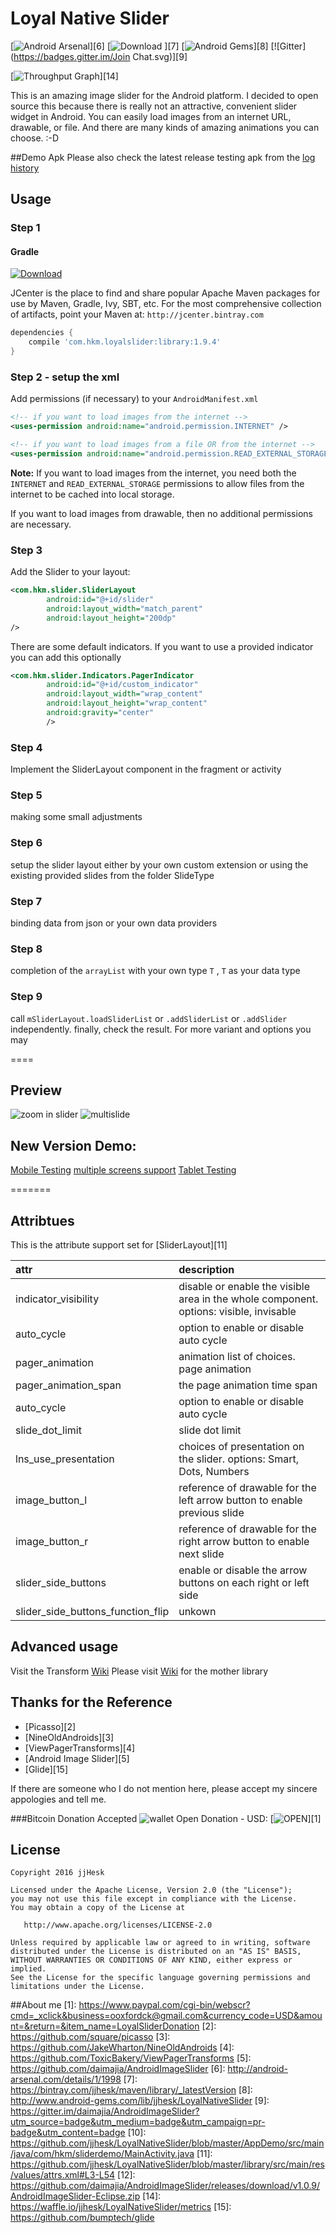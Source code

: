 # Loyal Native Slider
[![Android Arsenal](https://img.shields.io/badge/Android%20Arsenal-Loyal%20Native%20Slider-brightgreen.svg?style=flat)][6]
[![Download](https://api.bintray.com/packages/jjhesk/maven/library/images/download.svg) ][7]
[![Android Gems](http://www.android-gems.com/badge/jjhesk/LoyalNativeSlider.svg?branch=master)][8]
[![Gitter](https://badges.gitter.im/Join Chat.svg)][9]

[![Throughput Graph](https://graphs.waffle.io/jjhesk/LoyalNativeSlider/throughput.svg)][14]

This is an amazing image slider for the Android platform. I decided to open source this because there is really not an attractive, convenient slider widget in Android. You can easily load images from an internet URL, drawable, or file. And there are many kinds of amazing animations you can choose. :-D

##Demo Apk
Please also check the latest release testing apk from the [log history](loghistory.md)

## Usage
### Step 1
#### Gradle
[![Download](https://api.bintray.com/packages/jjhesk/maven/library/images/download.svg) ](https://bintray.com/jjhesk/maven/library/_latestVersion)

JCenter is the place to find and share popular Apache Maven packages for use by Maven, Gradle, Ivy, SBT, etc.
For the most comprehensive collection of artifacts, point your Maven at: `http://jcenter.bintray.com`

```gradle
dependencies {
    compile 'com.hkm.loyalslider:library:1.9.4'
}
```

### Step 2 - setup the xml

Add permissions (if necessary) to your `AndroidManifest.xml`

```xml
<!-- if you want to load images from the internet -->
<uses-permission android:name="android.permission.INTERNET" />

<!-- if you want to load images from a file OR from the internet -->
<uses-permission android:name="android.permission.READ_EXTERNAL_STORAGE" />
```

**Note:** If you want to load images from the internet, you need both the `INTERNET` and `READ_EXTERNAL_STORAGE` permissions to allow files from the internet to be cached into local storage.

If you want to load images from drawable, then no additional permissions are necessary.

### Step 3

Add the Slider to your layout:

```xml
<com.hkm.slider.SliderLayout
        android:id="@+id/slider"
        android:layout_width="match_parent"
        android:layout_height="200dp"
/>
```

There are some default indicators. If you want to use a provided indicator you can add this optionally

```xml
<com.hkm.slider.Indicators.PagerIndicator
        android:id="@+id/custom_indicator"
        android:layout_width="wrap_content"
        android:layout_height="wrap_content"
        android:gravity="center"
        />
```

### Step 4
Implement the SliderLayout component in the fragment or activity

### Step 5
making some small adjustments

### Step 6
setup the slider layout either by your own custom extension or using the existing provided slides from the folder SlideType

### Step 7
binding data from json or your own data providers

### Step 8
completion of the `arrayList` with your own type `T` , `T` as your data type

### Step 9
call `mSliderLayout.loadSliderList` or `.addSliderList` or `.addSlider` independently. finally, check the result. For more variant and options you may

====

## Preview
![zoom in slider](http://i.giphy.com/tGjjsefxE8Cze.gif)
![multislide](http://i.giphy.com/NtCRzwkgbIupG.gif)


## New Version Demo:
[Mobile Testing](https://www.youtube.com/embed/s0pHZgyLeVo)
[multiple screens support](https://youtu.be/yXuMRDX6Cgk)
[Tablet Testing](https//www.youtube.com/embed/7P6lv662n-8)

=======
## Attribtues

This is the attribute support set for [SliderLayout][11]

| attr | description|
| :---- | :---- |
| indicator_visibility| disable or enable the visible area in the whole component. options: visible, invisable |
| auto_cycle| option to enable or disable auto cycle |
| pager_animation| animation list of choices. page animation |
| pager_animation_span| the page animation time span |
| auto_cycle| option to enable or disable auto cycle |
| slide_dot_limit| slide dot limit |
| lns_use_presentation| choices of presentation on the slider. options: Smart, Dots, Numbers |
| image_button_l| reference of drawable for the left arrow button to enable previous slide |
| image_button_r| reference of drawable for the right arrow button to enable next slide |
| slider_side_buttons| enable or disable the arrow buttons on each right or left side |
| slider_side_buttons_function_flip| unkown |


## Advanced usage
Visit the Transform [Wiki](https://github.com/jjhesk/LoyalNativeSlider/wiki)
Please visit [Wiki](https://github.com/daimajia/AndroidImageSlider/wiki) for the mother library

## Thanks for the Reference
- [Picasso][2]
- [NineOldAndroids][3]
- [ViewPagerTransforms][4]
- [Android Image Slider][5]
- [Glide][15]

If there are someone who I do not mention here, please accept my sincere appologies and tell me.

###Bitcoin Donation Accepted
![wallet](http://s32.postimg.org/sdd1oio1t/qrwallet.jpg)
Open Donation - USD: [![OPEN](http://i.imgur.com/wUWK6e1.jpg)][1]

License
--------

    Copyright 2016 jjHesk

    Licensed under the Apache License, Version 2.0 (the "License");
    you may not use this file except in compliance with the License.
    You may obtain a copy of the License at

       http://www.apache.org/licenses/LICENSE-2.0

    Unless required by applicable law or agreed to in writing, software
    distributed under the License is distributed on an "AS IS" BASIS,
    WITHOUT WARRANTIES OR CONDITIONS OF ANY KIND, either express or implied.
    See the License for the specific language governing permissions and
    limitations under the License.


##About me
[1]: https://www.paypal.com/cgi-bin/webscr?cmd=_xclick&business=ooxfordck@gmail.com&currency_code=USD&amount=&return=&item_name=LoyalSliderDonation
[2]: https://github.com/square/picasso
[3]: https://github.com/JakeWharton/NineOldAndroids
[4]: https://github.com/ToxicBakery/ViewPagerTransforms
[5]: https://github.com/daimajia/AndroidImageSlider
[6]: http://android-arsenal.com/details/1/1998
[7]: https://bintray.com/jjhesk/maven/library/_latestVersion
[8]: http://www.android-gems.com/lib/jjhesk/LoyalNativeSlider
[9]: https://gitter.im/daimajia/AndroidImageSlider?utm_source=badge&utm_medium=badge&utm_campaign=pr-badge&utm_content=badge
[10]: https://github.com/jjhesk/LoyalNativeSlider/blob/master/AppDemo/src/main/java/com/hkm/sliderdemo/MainActivity.java
[11]: https://github.com/jjhesk/LoyalNativeSlider/blob/master/library/src/main/res/values/attrs.xml#L3-L54
[12]: https://github.com/daimajia/AndroidImageSlider/releases/download/v1.0.9/AndroidImageSlider-Eclipse.zip
[14]: https://waffle.io/jjhesk/LoyalNativeSlider/metrics
[15]: https://github.com/bumptech/glide
